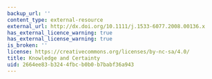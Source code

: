 ```yaml
---
backup_url: ''
content_type: external-resource
external_url: http://dx.doi.org/10.1111/j.1533-6077.2008.00136.x
has_external_licence_warning: true
has_external_license_warning: true
is_broken: ''
license: https://creativecommons.org/licenses/by-nc-sa/4.0/
title: Knowledge and Certainty
uid: 2664ee83-b324-4fbc-b0b0-b7babf36a943
---
```

